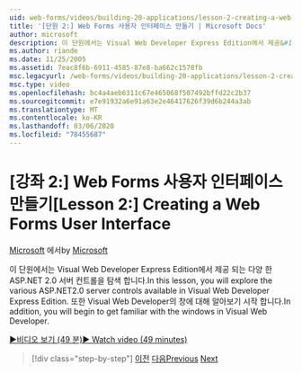 ```yaml
---
uid: web-forms/videos/building-20-applications/lesson-2-creating-a-web-forms-user-interface
title: '[단원 2:] Web Forms 사용자 인터페이스 만들기 | Microsoft Docs'
author: microsoft
description: 이 단원에서는 Visual Web Developer Express Edition에서 제공&#160;되는 다양 한 ASP.NET 2.0 서버 컨트롤을 탐색 합니다. 또한 시작 하는 경우
ms.author: riande
ms.date: 11/25/2005
ms.assetid: 7eac8f6b-6911-4585-87e8-ba662c1578fb
msc.legacyurl: /web-forms/videos/building-20-applications/lesson-2-creating-a-web-forms-user-interface
msc.type: video
ms.openlocfilehash: bc4a4aeb6311c67e465068f507492bffd22c2b37
ms.sourcegitcommit: e7e91932a6e91a63e2e46417626f39d6b244a3ab
ms.translationtype: MT
ms.contentlocale: ko-KR
ms.lasthandoff: 03/06/2020
ms.locfileid: "78455687"
---
```

# <a name="lesson-2-creating-a-web-forms-user-interface"></a><span data-ttu-id="690e0-104">[강좌 2:] Web Forms 사용자 인터페이스 만들기</span><span class="sxs-lookup"><span data-stu-id="690e0-104">[Lesson 2:] Creating a Web Forms User Interface</span></span>

<span data-ttu-id="690e0-105">[Microsoft](https://github.com/microsoft) 에서</span><span class="sxs-lookup"><span data-stu-id="690e0-105">by [Microsoft](https://github.com/microsoft)</span></span>

<span data-ttu-id="690e0-106">이 단원에서는 Visual Web Developer Express Edition에서 제공 되는 다양 한 ASP.NET 2.0 서버 컨트롤을 탐색 합니다.</span><span class="sxs-lookup"><span data-stu-id="690e0-106">In this lesson, you will explore the various ASP.NET2.0 server controls available in Visual Web Developer Express Edition.</span></span> <span data-ttu-id="690e0-107">또한 Visual Web Developer의 창에 대해 알아보기 시작 합니다.</span><span class="sxs-lookup"><span data-stu-id="690e0-107">In addition, you will begin to get familiar with the windows in Visual Web Developer.</span></span>

[<span data-ttu-id="690e0-108">&#9654;비디오 보기 (49 분)</span><span class="sxs-lookup"><span data-stu-id="690e0-108">&#9654; Watch video (49 minutes)</span></span>](https://channel9.msdn.com/Blogs/ASP-NET-Site-Videos/lesson-2-creating-a-web-forms-user-interface)

> [!div class="step-by-step"]
> <span data-ttu-id="690e0-109">[이전](lesson-1-getting-started-with-visual-web-developer-express.md)
> [다음](lesson-3-understanding-more-about-events-and-postback.md)</span><span class="sxs-lookup"><span data-stu-id="690e0-109">[Previous](lesson-1-getting-started-with-visual-web-developer-express.md)
[Next](lesson-3-understanding-more-about-events-and-postback.md)</span></span>
